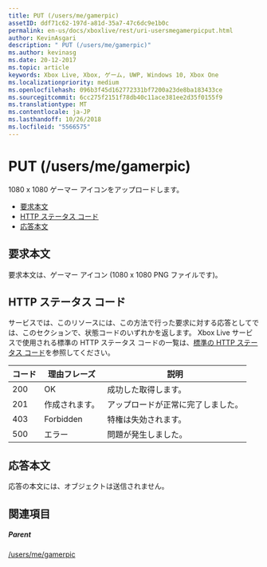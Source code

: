 ```yaml
---
title: PUT (/users/me/gamerpic)
assetID: ddf71c62-197d-a81d-35a7-47c6dc9e1b0c
permalink: en-us/docs/xboxlive/rest/uri-usersmegamerpicput.html
author: KevinAsgari
description: " PUT (/users/me/gamerpic)"
ms.author: kevinasg
ms.date: 20-12-2017
ms.topic: article
keywords: Xbox Live, Xbox, ゲーム, UWP, Windows 10, Xbox One
ms.localizationpriority: medium
ms.openlocfilehash: 096b3f45d162772331bf7200a23de8ba183433ce
ms.sourcegitcommit: 6cc275f2151f78db40c11ace381ee2d35f0155f9
ms.translationtype: MT
ms.contentlocale: ja-JP
ms.lasthandoff: 10/26/2018
ms.locfileid: "5566575"
---
```

# <a name="put-usersmegamerpic"></a>PUT (/users/me/gamerpic)
1080 x 1080 ゲーマー アイコンをアップロードします。 
  * [要求本文](#ID4EQ)
  * [HTTP ステータス コード](#ID4EZ)
  * [応答本文](#ID4EXC)
 
<a id="ID4EQ"></a>

 
## <a name="request-body"></a>要求本文
 
要求本文は、ゲーマー アイコン (1080 x 1080 PNG ファイルです)。
  
<a id="ID4EZ"></a>

 
## <a name="http-status-codes"></a>HTTP ステータス コード
 
サービスでは、このリソースには、この方法で行った要求に対する応答としてでは、このセクションで、状態コードのいずれかを返します。 Xbox Live サービスで使用される標準の HTTP ステータス コードの一覧は、[標準の HTTP ステータス コード](../../additional/httpstatuscodes.md)を参照してください。
 
| コード| 理由フレーズ| 説明| 
| --- | --- | --- | 
| 200| OK| 成功した取得します。| 
| 201| 作成されます。| アップロードが正常に完了しました。| 
| 403| Forbidden| 特権は失効されます。| 
| 500| エラー| 問題が発生しました。| 
  
<a id="ID4EXC"></a>

 
## <a name="response-body"></a>応答本文
 
応答の本文には、オブジェクトは送信されません。
  
<a id="ID4ECD"></a>

 
## <a name="see-also"></a>関連項目
 
<a id="ID4EED"></a>

 
##### <a name="parent"></a>Parent 

[/users/me/gamerpic](uri-usersmegamerpic.md)

   